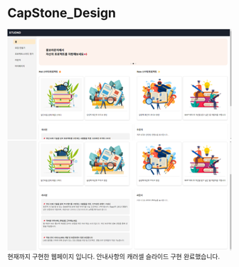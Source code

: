 # CapStone_Design
![alt text](img.png)
![alt text](img2.png)
현재까지 구현한 웹페이지 입니다. 
안내사항의 캐러셀 슬라이드 구현 완료했습니다.